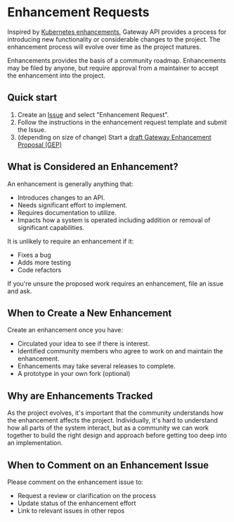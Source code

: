 # Enhancement Requests

Inspired by [Kubernetes enhancements][enhance], Gateway API provides a process for
introducing new functionality or considerable changes to the project. The
enhancement process will evolve over time as the project matures.

[enhance]: https://github.com/kubernetes/enhancements

Enhancements provides the basis of a community roadmap. Enhancements may be
filed by anyone, but require approval from a maintainer to accept the
enhancement into the project.

## Quick start

1. Create an [Issue][issue] and select "Enhancement Request".
2. Follow the instructions in the enhancement request template and submit the
   Issue.
3. (depending on size of change) Start a [draft Gateway Enhancement Proposal
   (GEP)][gep]

[issue]: https://github.com/kubernetes-sigs/gateway-api/issues/new/choose
[gep]: /geps/overview

## What is Considered an Enhancement?

An enhancement is generally anything that:

- Introduces changes to an API.
- Needs significant effort to implement.
- Requires documentation to utilize.
- Impacts how a system is operated including addition or removal of significant
  capabilities.

It is unlikely to require an enhancement if it:

- Fixes a bug
- Adds more testing
- Code refactors

If you're unsure the proposed work requires an enhancement, file an issue
and ask.

## When to Create a New Enhancement

Create an enhancement once you have:

- Circulated your idea to see if there is interest.
- Identified community members who agree to work on and maintain the enhancement.
- Enhancements may take several releases to complete.
- A prototype in your own fork (optional)

## Why are Enhancements Tracked

As the project evolves, it's important that the community understands how the
enhancement affects the project.  Individually, it's hard to understand how all
parts of the system interact, but as a community we can work together to build
the right design and approach before getting too deep into an implementation.

## When to Comment on an Enhancement Issue

Please comment on the enhancement issue to:

- Request a review or clarification on the process
- Update status of the enhancement effort
- Link to relevant issues in other repos
